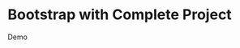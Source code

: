<h1>Bootstrap with Complete Project</h1>
<a target="_blank href="https://bootstrap-36564.web.app/">Demo</a>
